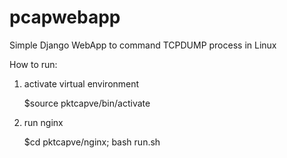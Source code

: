 # pcapwebapp
Simple Django WebApp to command TCPDUMP process in Linux

How to run:

1. activate virtual environment

      $source pktcapve/bin/activate
      
2. run nginx
      
      $cd pktcapve/nginx; bash run.sh
